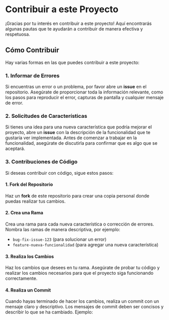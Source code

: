 # Contribuir a este Proyecto

¡Gracias por tu interés en contribuir a este proyecto! Aquí encontrarás algunas pautas que te ayudarán a contribuir de manera efectiva y respetuosa.

## Cómo Contribuir

Hay varias formas en las que puedes contribuir a este proyecto:

### 1. Informar de Errores

Si encuentras un error o un problema, por favor abre un **issue** en el repositorio. Asegúrate de proporcionar toda la información relevante, como los pasos para reproducir el error, capturas de pantalla y cualquier mensaje de error.

### 2. Solicitudes de Características

Si tienes una idea para una nueva característica que podría mejorar el proyecto, abre un **issue** con la descripción de la funcionalidad que te gustaría ver implementada. Antes de comenzar a trabajar en la funcionalidad, asegúrate de discutirla para confirmar que es algo que se aceptará.

### 3. Contribuciones de Código

Si deseas contribuir con código, sigue estos pasos:

#### 1. Fork del Repositorio
Haz un **fork** de este repositorio para crear una copia personal donde puedas realizar tus cambios.

#### 2. Crea una Rama
Crea una rama para cada nueva característica o corrección de errores. Nombra las ramas de manera descriptiva, por ejemplo:

- `bug-fix-issue-123` (para solucionar un error)
- `feature-nueva-funcionalidad` (para agregar una nueva característica)

#### 3. Realiza los Cambios
Haz los cambios que desees en tu rama. Asegúrate de probar tu código y realizar los cambios necesarios para que el proyecto siga funcionando correctamente.

#### 4. Realiza un Commit
Cuando hayas terminado de hacer los cambios, realiza un commit con un mensaje claro y descriptivo. Los mensajes de commit deben ser concisos y describir lo que se ha cambiado. Ejemplo:

